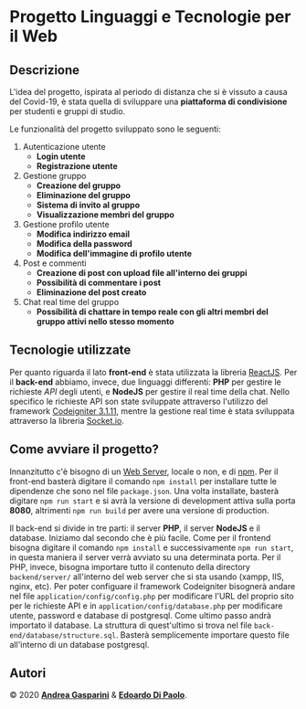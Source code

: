 # Progetto Linguaggi e Tecnologie per il Web

## Descrizione ##

L'idea del progetto, ispirata al periodo di distanza che si è vissuto a causa del Covid-19, è stata quella di sviluppare una **piattaforma di condivisione** per studenti e gruppi di studio. 

Le funzionalità del progetto sviluppato sono le seguenti:
1. Autenticazione utente
	- **Login utente**
	- **Registrazione utente**
2. Gestione gruppo
	- **Creazione del gruppo**
	- **Eliminazione del gruppo**
	- **Sistema di invito al gruppo**
	- **Visualizzazione membri del gruppo**
3. Gestione profilo utente
	- **Modifica indirizzo email**
	- **Modifica della password**
	- **Modifica dell'immagine di profilo utente**
4. Post e commenti
	- **Creazione di post con upload file all'interno dei gruppi**
	- **Possibilità di commentare i post**
	- **Eliminazione del post creato**
5. Chat real time del gruppo
	- **Possibilità di chattare in tempo reale con gli altri membri del gruppo attivi nello stesso momento**

## Tecnologie utilizzate ##
Per quanto riguarda il lato **front-end** è stata utilizzata la libreria [ReactJS](https://it.reactjs.org/).
Per il **back-end** abbiamo, invece, due linguaggi differenti: **PHP** per gestire le richieste _API_ degli utenti, e **NodeJS** per gestire il real time della chat. 
Nello specifico le richieste API son state sviluppate attraverso l'utilizzo del framework [Codeigniter 3.1.11](https://codeigniter.com/), mentre la gestione real time è stata sviluppata attraverso la libreria [Socket.io](https://socket.io).

## Come avviare il progetto? ##
Innanzitutto c'è bisogno di un [Web Server](https://it.wikipedia.org/wiki/Server_web), locale o non, e di [npm](https://www.npmjs.com/).
Per il front-end basterà digitare il comando `npm install` per installare tutte le dipendenze che sono nel file `package.json`. Una volta installate, basterà digitare `npm run start` e si avrà la versione di development attiva sulla porta **8080**, altrimenti `npm run build` per avere una versione di production.

Il back-end si divide in tre parti: il server **PHP**, il server **NodeJS** e il database. Iniziamo dal secondo che è più facile.
Come per il frontend bisogna digitare il comando `npm install` e successivamente `npm run start`, in questa maniera il server verrà avviato su una determinata porta.
Per il PHP, invece, bisogna importare tutto il contenuto della directory `backend/server/` all'interno del web server che si sta usando (xampp, IIS, nginx, etc). 
Per poter configuare il framework Codeigniter bisognerà andare nel file `application/config/config.php` per modificare l'URL del proprio sito per le richieste API e in `application/config/database.php` per modificare utente, password e database di postgresql.
Come ultimo passo andrà importato il database.  La struttura di quest'ultimo si trova nel file `back-end/database/structure.sql`. Basterà semplicemente importare questo file all'interno di un database postgresql.
		
## Autori ##
&copy; 2020 **[Andrea Gasparini](https://github.com/andrea-gasparini)** & **[Edoardo Di Paolo](https://github.com/aedoardo)**.

